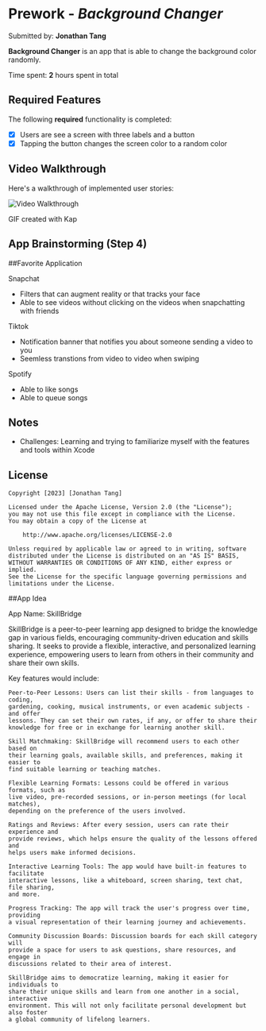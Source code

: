 # Prework - *Background Changer*

Submitted by: **Jonathan Tang**

**Background Changer** is an app that is able to change the background color randomly. 

Time spent: **2** hours spent in total

## Required Features

The following **required** functionality is completed:

- [X] Users are see a screen with three labels and a button
- [X] Tapping the button changes the screen color to a random color
 
## Video Walkthrough

Here's a walkthrough of implemented user stories:

<img src='http://i.imgur.com/link/to/your/gif/file.gif' title='Video Walkthrough' width='' alt='Video Walkthrough' />

<!-- Replace this with whatever GIF tool you used! -->
GIF created with Kap
<!-- Recommended tools:
[Kap](https://getkap.co/) for macOS
[ScreenToGif](https://www.screentogif.com/) for Windows
[peek](https://github.com/phw/peek) for Linux. -->

## App Brainstorming (Step 4)

##Favorite Application

Snapchat
- Filters that can augment reality or that tracks your face
- Able to see videos without clicking on the videos when snapchatting with friends

Tiktok
- Notification banner that notifies you about someone sending a video to you
- Seemless transtions from video to video when swiping

Spotify
- Able to like songs
- Able to queue songs

## Notes

- Challenges:
Learning and trying to familiarize myself with the features and tools within Xcode

## License

    Copyright [2023] [Jonathan Tang]

    Licensed under the Apache License, Version 2.0 (the "License");
    you may not use this file except in compliance with the License.
    You may obtain a copy of the License at

        http://www.apache.org/licenses/LICENSE-2.0

    Unless required by applicable law or agreed to in writing, software
    distributed under the License is distributed on an "AS IS" BASIS,
    WITHOUT WARRANTIES OR CONDITIONS OF ANY KIND, either express or implied.
    See the License for the specific language governing permissions and
    limitations under the License.

##App Idea

App Name: SkillBridge

SkillBridge is a peer-to-peer learning app designed to bridge the knowledge gap in various fields, encouraging community-driven education and skills sharing. It seeks to provide a flexible, interactive, and personalized learning experience, empowering users to learn from others in their community and share their own skills.

Key features would include:

    Peer-to-Peer Lessons: Users can list their skills - from languages to coding,
    gardening, cooking, musical instruments, or even academic subjects - and offer
    lessons. They can set their own rates, if any, or offer to share their
    knowledge for free or in exchange for learning another skill.

    Skill Matchmaking: SkillBridge will recommend users to each other based on
    their learning goals, available skills, and preferences, making it easier to
    find suitable learning or teaching matches.

    Flexible Learning Formats: Lessons could be offered in various formats, such as
    live video, pre-recorded sessions, or in-person meetings (for local matches),
    depending on the preference of the users involved.

    Ratings and Reviews: After every session, users can rate their experience and
    provide reviews, which helps ensure the quality of the lessons offered and
    helps users make informed decisions.

    Interactive Learning Tools: The app would have built-in features to facilitate
    interactive lessons, like a whiteboard, screen sharing, text chat, file sharing,
    and more.

    Progress Tracking: The app will track the user's progress over time, providing
    a visual representation of their learning journey and achievements.

    Community Discussion Boards: Discussion boards for each skill category will
    provide a space for users to ask questions, share resources, and engage in
    discussions related to their area of interest.

    SkillBridge aims to democratize learning, making it easier for individuals to
    share their unique skills and learn from one another in a social, interactive
    environment. This will not only facilitate personal development but also foster
    a global community of lifelong learners.
